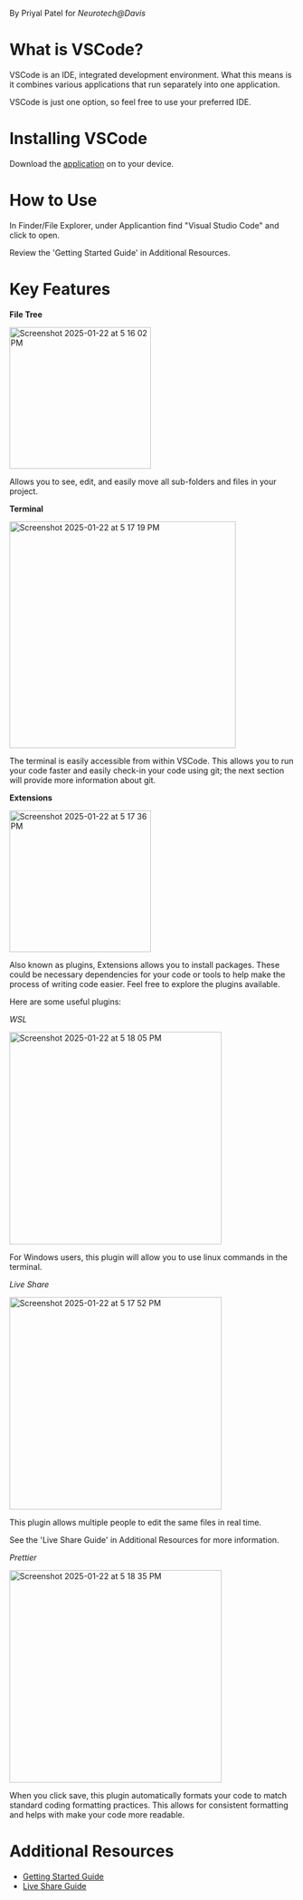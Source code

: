 By Priyal Patel for _Neurotech@Davis_

# What is VSCode?

VSCode is an IDE, integrated development environment. What this means is it combines various applications that run separately into one application.

VSCode is just one option, so feel free to use your preferred IDE.

# Installing VSCode

Download the [application](https://code.visualstudio.com/download) on to your device.

# How to Use

In Finder/File Explorer, under Applicantion find "Visual Studio Code" and click to open.

Review the 'Getting Started Guide' in Additional Resources.

# Key Features

**File Tree**

<img width="250" alt="Screenshot 2025-01-22 at 5 16 02 PM" src="https://github.com/user-attachments/assets/ebd01237-7b7a-49ec-86e2-9daea040878d" />

Allows you to see, edit, and easily move all sub-folders and files in your project.

**Terminal**

<img width="400" alt="Screenshot 2025-01-22 at 5 17 19 PM" src="https://github.com/user-attachments/assets/2a2d860d-b663-4ba6-adc0-d67f25e811ff" />

The terminal is easily accessible from within VSCode. This allows you to run your code faster and easily check-in your code using git; the next section will provide more information about git.

**Extensions**

<img width="250" alt="Screenshot 2025-01-22 at 5 17 36 PM" src="https://github.com/user-attachments/assets/0603d823-6c23-421c-843b-20b6e70ca076" />

Also known as plugins, Extensions allows you to install packages. These could be necessary dependencies for your code or tools to help make the process of writing code easier. Feel free to explore the plugins available.

Here are some useful plugins:

_WSL_

<img width="375" alt="Screenshot 2025-01-22 at 5 18 05 PM" src="https://github.com/user-attachments/assets/8c89b3d7-1793-4b77-bc49-9cebf370e3cb" />

For Windows users, this plugin will allow you to use linux commands in the terminal.

_Live Share_

<img width="375" alt="Screenshot 2025-01-22 at 5 17 52 PM" src="https://github.com/user-attachments/assets/eabb8884-0125-40c6-aaa6-96e2d077f6fd" />

This plugin allows multiple people to edit the same files in real time.

See the 'Live Share Guide' in Additional Resources for more information.

_Prettier_

<img width="375" alt="Screenshot 2025-01-22 at 5 18 35 PM" src="https://github.com/user-attachments/assets/89ba1822-c552-4d9f-82a4-8608c2368b4f" />

When you click save, this plugin automatically formats your code to match standard coding formatting practices. This allows for consistent formatting and helps with make your code more readable.

# Additional Resources

- [Getting Started Guide](https://code.visualstudio.com/docs/getstarted/getting-started)
- [Live Share Guide](https://marketplace.visualstudio.com/items?itemName=MS-vsliveshare.vsliveshare)
